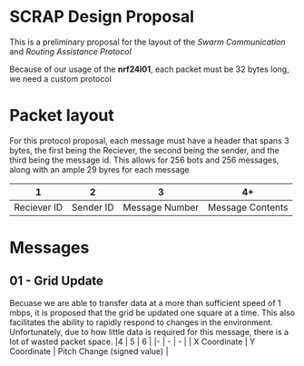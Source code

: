 # SCRAP Design Proposal

This is a preliminary proposal for the layout of the _Swarm Communication_ and _Routing Assistance Protocol_

Because of our usage of the **nrf24l01**, each packet must be 32 bytes long, we need a custom protocol

# Packet layout

For this protocol proposal, each message must have a header that spans 3 bytes, the first being the Reciever, the second being the sender, and the third being the message id. This allows for 256 bots and 256 messages, along with an ample 29 byres for each message

| 1           | 2         | 3              | 4+               |
| ----------- | --------- | -------------- | ---------------- |
| Reciever ID | Sender ID | Message Number | Message Contents |

# Messages

## 01 - Grid Update

Becuase we are able to transfer data at a more than sufficient speed of 1 mbps, it is proposed that the grid be updated one square at a time. This also facilitates the ability to rapidly respond to changes in the environment. Unfortunately, due to how little data is required for this message, there
is a lot of wasted packet space.
|4 | 5 | 6 |
|- | - | - |
| X Coordinate | Y Coordinate | Pitch Change (signed value) |
